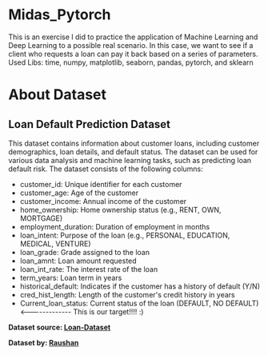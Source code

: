 # Midas_Pytorch

This is an exercise I did to practice the application of Machine Learning and Deep Learning to a possible real scenario. In this case, we want to see if a client who requests a loan can pay it back based on a series of parameters.
Used Libs: time, numpy, matplotlib, seaborn, pandas, pytorch, and sklearn

# About Dataset
## Loan Default Prediction Dataset

This dataset contains information about customer loans, including customer demographics, loan details, and default status. The dataset can be used for various data analysis and machine learning tasks, such as predicting loan default risk. The dataset consists of the following columns:

* customer_id: Unique identifier for each customer 
* customer_age: Age of the customer
* customer_income: Annual income of the customer
* home_ownership: Home ownership status (e.g., RENT, OWN, MORTGAGE)
* employment_duration: Duration of employment in months
* loan_intent: Purpose of the loan (e.g., PERSONAL, EDUCATION, MEDICAL, VENTURE)
* loan_grade: Grade assigned to the loan
* loan_amnt: Loan amount requested
* loan_int_rate: The interest rate of the loan
* term_years: Loan term in years
* historical_default: Indicates if the customer has a history of default (Y/N)
* cred_hist_length: Length of the customer's credit history in years
* Current_loan_status: Current status of the loan (DEFAULT, NO DEFAULT) <------------- This is our target!!!! :)

__Dataset source: [Loan-Dataset](https://www.kaggle.com/datasets/prakashraushan/loan-dataset)__

__Dataset by: [Raushan](https://www.kaggle.com/prakashraushan)__ 
